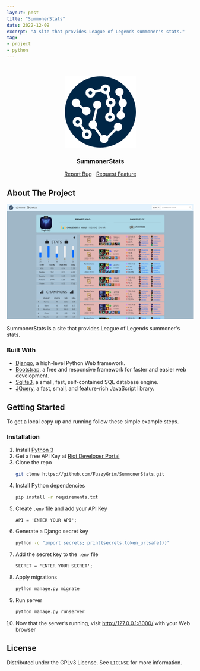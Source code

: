 ```yaml
---
layout: post
title: "SummonerStats"
date: 2022-12-09
excerpt: "A site that provides League of Legends summoner's stats."
tag:
- project 
- python
---
```


<br />

<p align="center">
  <img src="https://github.com/FuzzyGrim/SummonerStats/raw/master/api/static/favicon/android-chrome-192x192.png" />
</p>


<h3 align="center">SummonerStats</h3>

<p align="center">
  <a href="https://github.com/FuzzyGrim/SummonerStats/issues">Report Bug</a>
  ·
  <a href="https://github.com/FuzzyGrim/SummonerStats/issues">Request Feature</a>
</p>


<!-- ABOUT THE PROJECT -->
## About The Project

![screenshot](https://github.com/FuzzyGrim/SummonerStats/raw/master/api/static/assets/screenshot.png)

SummonerStats is a site that provides League of Legends summoner's stats.

### Built With

* [Django](https://djangoproject.com), a high-level Python Web framework.
* [Bootstrap](https://getbootstrap.com), a free and responsive framework for faster and easier web development.
* [Sqlite3](https://www.sqlite.org/index.html), a small, fast, self-contained SQL database engine.
* [JQuery](https://jquery.com), a fast, small, and feature-rich JavaScript library.


<!-- GETTING STARTED -->
## Getting Started

To get a local copy up and running follow these simple example steps.

### Installation

1. Install [Python 3](https://www.python.org/downloads/)
1. Get a free API Key at [Riot Developer Portal](https://developer.riotgames.com/)
2. Clone the repo
   ```sh
   git clone https://github.com/FuzzyGrim/SummonerStats.git
   ```
3. Install Python dependencies
   ```sh
   pip install -r requirements.txt
   ```
4. Create `.env` file and add your API Key
   ```env
   API = 'ENTER YOUR API';
   ```
5. Generate a Django secret key
    ```sh
    python -c "import secrets; print(secrets.token_urlsafe())"
    ```
6. Add the secret key to the `.env` file
    ```env
    SECRET = 'ENTER YOUR SECRET';
    ```
7. Apply migrations
    ```sh
    python manage.py migrate
    ```
8. Run server
   ```sh
   python manage.py runserver
   ```
9. Now that the server’s running, visit http://127.0.0.1:8000/ with your Web browser

<!-- LICENSE -->
## License

Distributed under the GPLv3 License. See `LICENSE` for more information.
      